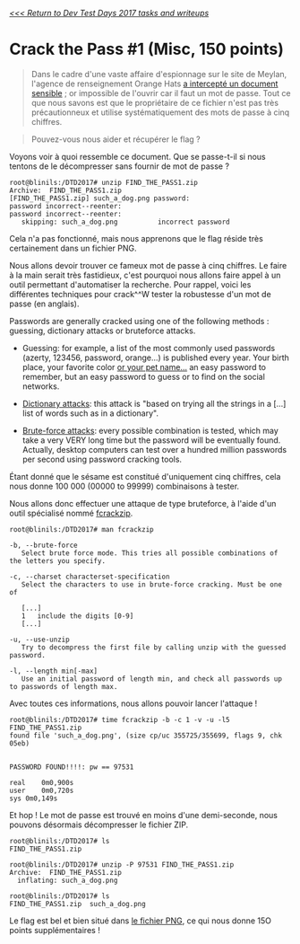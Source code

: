 _[<<< Return to Dev Test Days 2017 tasks and writeups](/devtestdays-2017)_
# Crack the Pass #1 (Misc, 150 points)

>Dans le cadre d'une vaste affaire d'espionnage sur le site de Meylan, l'agence de renseignement Orange Hats [a intercepté un document sensible](FIND_THE_PASS1.zip) ; or impossible de l'ouvrir car il faut un mot de passe. Tout ce que nous savons est que le propriétaire de ce fichier n'est pas très précautionneux et utilise systématiquement des mots de passe à cinq chiffres.

>Pouvez-vous nous aider et récupérer le flag ?

Voyons voir à quoi ressemble ce document. Que se passe-t-il si nous tentons de le décompresser sans fournir de mot de passe ?

```console
root@blinils:/DTD2017# unzip FIND_THE_PASS1.zip
Archive:  FIND_THE_PASS1.zip
[FIND_THE_PASS1.zip] such_a_dog.png password: 
password incorrect--reenter: 
password incorrect--reenter: 
   skipping: such_a_dog.png          incorrect password
```

Cela n'a pas fonctionné, mais nous apprenons que le flag réside très certainement dans un fichier PNG.

Nous allons devoir trouver ce fameux mot de passe à cinq chiffres. Le faire à la main serait très fastidieux, c'est pourquoi nous allons faire appel à un outil permettant d'automatiser la recherche. Pour rappel, voici les différentes techniques pour crack^^W tester la robustesse d'un mot de passe (en anglais).

Passwords are generally cracked using one of the following methods : guessing, dictionary attacks or bruteforce attacks.

* Guessing: for example, a list of the most commonly used passwords (azerty, 123456, password, orange...) 
is published every year. Your birth place, your favorite color [or your pet name...](https://www.youtube.com/watch?v=lRqT3PtxA0Q) an easy password to
remember, but an easy password to guess or to find on the social networks.

* [Dictionary attacks](https://en.wikipedia.org/wiki/Password_cracking): this attack is
"based on trying all the strings in a [...] list of words such as in a dictionary".

* [Brute-force attacks](https://en.wikipedia.org/wiki/Brute-force_attack): every possible combination is tested, which may take 
a very VERY long time but the password will be eventually found. Actually, desktop computers can test over a hundred million 
passwords per second using password cracking tools.

Étant donné que le sésame est constitué d'uniquement cinq chiffres, cela nous donne 100 000 (00000 to 99999) combinaisons à tester.

Nous allons donc effectuer une attaque de type bruteforce, à l'aide d'un outil spécialisé 
nommé [fcrackzip](https://korben.info/cracker-des-zip-rar-7z-et-pdf-sous-linux.html).

```console
root@blinils:/DTD2017# man fcrackzip

-b, --brute-force
   Select brute force mode. This tries all possible combinations of the letters you specify.

-c, --charset characterset-specification
   Select the characters to use in brute-force cracking. Must be one of

   [...]
   1   include the digits [0-9]
   [...]

-u, --use-unzip
   Try to decompress the first file by calling unzip with the guessed password.

-l, --length min[-max]
   Use an initial password of length min, and check all passwords up to passwords of length max.
```

Avec toutes ces informations, nous allons pouvoir lancer l'attaque !

```console
root@blinils:/DTD2017# time fcrackzip -b -c 1 -v -u -l5 FIND_THE_PASS1.zip
found file 'such_a_dog.png', (size cp/uc 355725/355699, flags 9, chk 05eb)


PASSWORD FOUND!!!!: pw == 97531

real	0m0,900s
user	0m0,720s
sys	0m0,149s
```

Et hop ! Le mot de passe est trouvé en moins d'une demi-seconde, nous pouvons désormais décompresser le fichier ZIP.

```console
root@blinils:/DTD2017# ls
FIND_THE_PASS1.zip

root@blinils:/DTD2017# unzip -P 97531 FIND_THE_PASS1.zip
Archive:  FIND_THE_PASS1.zip
  inflating: such_a_dog.png

root@blinils:/DTD2017# ls
FIND_THE_PASS1.zip  such_a_dog.png
```

Le flag est bel et bien situé dans [le fichier PNG](such_a_dog.png), ce qui nous donne 15O points supplémentaires !
